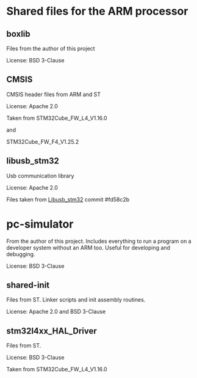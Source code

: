 # Shared files for the ARM processor #

## boxlib ##
Files from the author of this project

License: BSD 3-Clause

## CMSIS ##
CMSIS header files from ARM and ST

License: Apache 2.0

Taken from STM32Cube_FW_L4_V1.16.0

and

STM32Cube_FW_F4_V1.25.2

## libusb_stm32 ##
Usb communication library

License: Apache 2.0

Files taken from
[Libusb_stm32](https://github.com/dmitrystu/libusb_stm32) commit #fd58c2b

# pc-simulator #
From the author of this project. Includes everything to run a program on a developer system without an ARM too.
Useful for developing and debugging.

License: BSD 3-Clause

## shared-init
Files from ST. Linker scripts and init assembly routines.

License: Apache 2.0 and BSD 3-Clause

## stm32l4xx_HAL_Driver ##
Files from ST.

License: BSD 3-Clause

Taken from STM32Cube_FW_L4_V1.16.0













